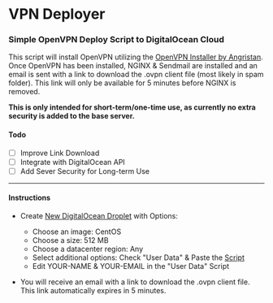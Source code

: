 # VPN Deployer
### Simple OpenVPN Deploy Script to DigitalOcean Cloud

This script will install OpenVPN utilizing the [OpenVPN Installer by Angristan](https://github.com/Angristan/OpenVPN-install).
Once OpenVPN has been installed, NGINX & Sendmail are installed and an email is sent with a link to download the .ovpn client file (most likely in spam folder). This link will only be available for 5 minutes before NGINX is removed.

**This is only intended for short-term/one-time use, as currently no extra security is added to the base server.**

#### Todo
- [ ] Improve Link Download
- [ ] Integrate with DigitalOcean API
- [ ] Add Sever Security for Long-term Use

----

####  Instructions
* Create [New DigitalOcean Droplet](https://cloud.digitalocean.com/droplets/new) with Options:
  * Choose an image: CentOS
  * Choose a size: 512 MB
  * Choose a datacenter region: Any
  * Select additional options: Check "User Data" & Paste the [Script](https://raw.githubusercontent.com/NathanZepol/VPN-Deployer/master/user-data.txt)
  * Edit YOUR-NAME & YOUR-EMAIL in the "User Data" Script

* You will receive an email with a link to download the .ovpn client file. This link automatically expires in 5 minutes.
